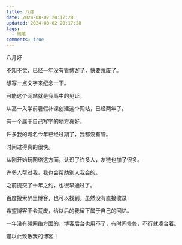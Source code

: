 ```yaml
---
title: 八月
date: 2024-08-02 20:17:28
updated: 2024-08-02 20:17:28
tags:
  - 随笔
comments: true
---
```

八月好

不知不觉，已经一年没有管博客了，快要荒废了。

想写一点文字来纪念一下。

可能这个网站就是我高中的见证。

从高一入学前暑假补课创建这个网站，已经两年了。

有一个属于自己写字的地方真好。

许多我的域名今年已经过期了，我都没有管。

时间过得真的很快。

从刚开始玩网络这方面，认识了许多人，友链也加了很多。

许多人帮过我，我也会帮助别人我会的。

之前提交了十年之约，也很早通过了。

百度搜索醉里博客，也可以找到。虽然没有直接收录

希望博客不会荒废，给以后的我留下属于自己的回忆。

一年没有碰网络方面的，博客后台也用不了，有时间修修，不行就凑合着。

谨以此致敬我的博客！